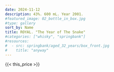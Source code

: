 ```yaml
---
date: 2024-11-12
description: 43%. 600 mL. Year 2001.
#featured_image: 02_bottle_in_box.jpg
#type: gallery
sort_by: Name
title: ROYAL. "The Year of The Snake"
#categories: ["whisky", "springbank"]
#resources:
#  - src: springbank/aged_32_years/box_front.jpg
#    title: "anyway"
---
```

{{< this_price >}}
